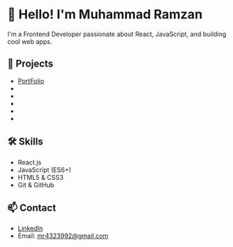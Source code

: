 # 👋 Hello! I'm Muhammad Ramzan
I'm a Frontend Developer passionate about React, JavaScript, and building cool web apps.

## 🚀 Projects
- [PortFolio](https://muhammadramzan.vercel.app/)
- <!--[Todo App](https://github.com/ahmed-dev/todo-app)-->
- <!--[Ecommerce Cart](https://github.com/ahmed-dev/ecommerce-cart)-->
- <!--[Login/Signup Form](https://github.com/ahmed-dev/login-signup-form)-->
- <!--[Blog Posts App](https://github.com/ahmed-dev/blog-posts-app)-->
- <!--[Admin Dashboard](https://github.com/ahmed-dev/admin-dashboard)-->

## 🛠️ Skills
- React.js
- JavaScript (ES6+)
- HTML5 & CSS3
- Git & GitHub

## 📫 Contact
- [LinkedIn](https://www.linkedin.com/in/muhammad-ramzan-386a82291/)
- Email: mr4323992@gmail.com
